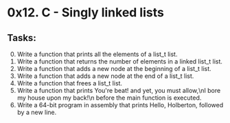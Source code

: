 # 0x12. C - Singly linked lists

## Tasks:

0. Write a function that prints all the elements of a list\_t list.
1. Write a function that returns the number of elements in a linked list\_t list.
2. Write a function that adds a new node at the beginning of a list\_t list.
3. Write a function that adds a new node at the end of a list\_t list.
4. Write a function that frees a list\_t list.
5. Write a function that prints You're beat! and yet, you must allow,\nI bore my house upon my back!\n before the main function is executed.
6. Write a 64-bit program in assembly that prints Hello, Holberton, followed by a new line.
